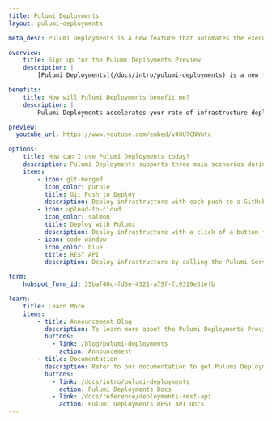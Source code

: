 ```yaml
---
title: Pulumi Deployments
layout: pulumi-deployments

meta_desc: Pulumi Deployments is a new feature that automates the execution of Pulumi programs on your behalf.

overview:
    title: Sign up for the Pulumi Deployments Preview
    description: |
        [Pulumi Deployments](/docs/intro/pulumi-deployments) is a new feature that automates the execution of your Pulumi programs in a secure, hosted environment. Deploy any stack with a click of a button, `git push`, or API call. Available in preview today.

benefits:
    title: How will Pulumi Deployments benefit me?
    description: |
        Pulumi Deployments accelerates your rate of infrastructure deployments by executing `pulumi up` commands remotely whenever you click a button, push to a GitHub branch, or call the Deployments REST API. Instead of using the CLI, you can use a managed service to run your Pulumi programs which enables you to automate cloud deployments at scale. Pulumi Deployments is based on the same technology as [Pulumi Automation API](/docs/guides/automation-api/), which lets organizations manage more than ten times the cloud infrastructure resources per engineer when compared to other infrastructure as code tools.

preview:
  youtube_url: https://www.youtube.com/embed/v48U7CNWutc

options:
    title: How can I use Pulumi Deployments today?
    description: Pulumi Deployments supports three main scenarios during the preview. More scenarios are planned in our roadmap and we are accepting feedback from customers to shape the future of this feature.
    items:
        - icon: git-merged
          icon_color: purple
          title: Git Push to Deploy
          description: Deploy infrastructure with each push to a GitHub branch, using pull request workflows to trigger deployments.
        - icon: upload-to-cloud
          icon_color: salmon
          title: Deploy with Pulumi
          description: Deploy infrastructure with a click of a button from the Pulumi Service console. Supports update, preview, refresh, and destroy commands.
        - icon: code-window
          icon_color: blue
          title: REST API
          description: Deploy infrastructure by calling the Pulumi Service REST API. You can also use the REST API from Automation API code.

form:
    hubspot_form_id: 35baf46c-fd6e-4321-a75f-fc9319e31efb

learn:
    title: Learn More
    items:
        - title: Announcement Blog
          description: To learn more about the Pulumi Deployments Preview and see examples of it in action, read the launch announcement blog.
          buttons:
            - link: /blog/pulumi-deployments
              action: Announcement
        - title: Documentation
          description: Refer to our documentation to get Pulumi Deployments set up once you have been accepted into the Preview.
          buttons:
            - link: /docs/intro/pulumi-deployments
              action: Pulumi Deployments Docs
            - link: /docs/reference/deployments-rest-api
              action: Pulumi Deployments REST API Docs
---
```

